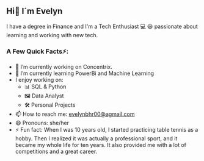 ## Hi👋 I´m Evelyn

I have a degree in Finance and I'm a Tech Enthusiast 💻 😃 passionate about learning and working with new tech.

### A Few Quick Facts⚡️:

- 🔭 I’m currently working on Concentrix.
- 🌱 I’m currently learning PowerBi and Machine Learning
- I enjoy working on:
   - 📊 SQL & Python
   - 🖼 Data Analyst
   - 🛠 Personal Projects
- 📫 How to reach me: evelynbhr00@agmail.com
- 😄 Pronouns: she/her
- ⚡ Fun fact: When I was 10 years old, I started practicing table tennis as a hobby. Then I realized it was actually a professional sport, and it became my whole life for ten years. It also provided me with a lot of competitions and a great career.
